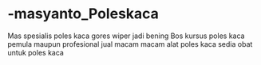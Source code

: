 # -masyanto_Poleskaca
Mas spesialis poles kaca gores wiper jadi bening Bos
kursus poles kaca pemula maupun profesional 
jual macam macam alat poles kaca 
sedia obat untuk poles kaca 
